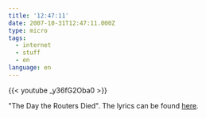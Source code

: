 ```yaml
---
title: '12:47:11'
date: 2007-10-31T12:47:11.000Z
type: micro
tags:
  - internet
  - stuff
  - en
language: en
---
```


{{< youtube _y36fG2Oba0 >}}

"The Day the Routers Died". The lyrics can be found [here](https://www.secret-wg.org/2012/04/10/the-day-the-routers-died/).
